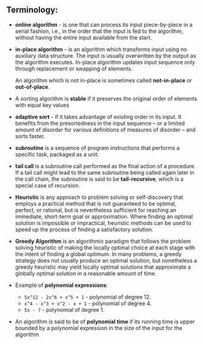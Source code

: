 ## Terminology:
* __online algorithm__ - is one that can process its input piece-by-piece in a serial fashion, i.e., in the order that the input is fed to the algorithm, without having the entire input available from the start.

* __in-place algorithm__ - is an algorithm which transforms input using no auxiliary data structure. The input is usually overwritten by the output as the algorithm executes. In-place algorithm updates input sequence only through replacement or swapping of elements.

    An algorithm which is not in-place is sometimes called __not-in-place__ or __out-of-place__.

* A sorting algorithm is __stable__ if it preserves the original order of elements with equal key values

* __adaptive sort__ - if it takes advantage of existing order in its input. It benefits from the presortedness in the input sequence – or a limited amount of disorder for various definitions of measures of disorder – and sorts faster.

* __subroutine__ is a sequence of program instructions that performs a specific task, packaged as a unit.

* __tail call__ is a subroutine call performed as the final action of a procedure. If a tail call might lead to the same subroutine being called again later in the call chain, the subroutine is said to be __tail-recursive__, which is a special case of recursion.

* __Heuristic__ is any approach to problem solving or self-discovery that employs a practical method that is not guaranteed to be optimal, perfect, or rational, but is nevertheless sufficient for reaching an immediate, short-term goal or approximation. Where finding an optimal solution is impossible or impractical, heuristic methods can be used to speed up the process of finding a satisfactory solution.

* __Greedy Algorithm__ is an algorithmic paradigm that follows the problem solving heuristic of making the locally optimal choice at each stage with the intent of finding a global optimum. In many problems, a greedy strategy does not usually produce an optimal solution, but nonetheless a greedy heuristic may yield locally optimal solutions that approximate a globally optimal solution in a reasonable amount of time.

* Example of __polynomial expressions__:
    * `5x^12 - 2x^6 + x^5 + 1` - polynomial of degree 12.
    * `x^4 - x^3 + x^2 - x + 1` - polynomial of degree 4.
    * `5x - 7` - polynomial of degree 1.

* An algorithm is said to be of __polynomial time__ if its running time is upper bounded by a polynomial expression in the size of the input for the algorithm
